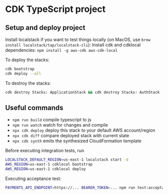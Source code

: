 # CDK TypeScript project

## Setup and deploy project

Install localstack if you want to test things locally (on MacOS, use `brew install localstack/tap/localstack-cli`):
Install cdk and cdklocal dependencies: `npm install -g aws-cdk aws-cdk-local `

To deploy the stacks:

```bash
cdk bootstrap
cdk deploy --all
```

To destroy the stacks:

```bash
cdk destroy Stacks: ApplicationStack && cdk destroy Stacks: AuthStack
```

## Useful commands

* `npm run build`   compile typescript to js
* `npm run watch`   watch for changes and compile
* `npx cdk deploy`  deploy this stack to your default AWS account/region
* `npx cdk diff`    compare deployed stack with current state
* `npx cdk synth`   emits the synthesized CloudFormation template

Before executing integration tests, run

```bash
LOCALSTACK_DEFAULT_REGION=us-east-1 localstack start -d
AWS_REGION=us-east-1 cdklocal bootstrap
AWS_REGION=us-east-1 cdklocal deploy
```

Executing acceptance test:

```bash
PAYMENTS_API_ENDPOINT=https://... BEARER_TOKEN=... npm run test:acceptance
```
